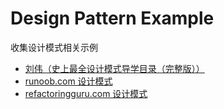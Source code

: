 # Design Pattern Example

收集设计模式相关示例

- [刘伟（史上最全设计模式导学目录（完整版））](https://blog.csdn.net/lovelion/article/details/17517213)
- [runoob.com 设计模式](https://www.runoob.com/design-pattern/design-pattern-tutorial.html)
- [refactoringguru.com 设计模式](https://refactoring.guru/design-patterns)